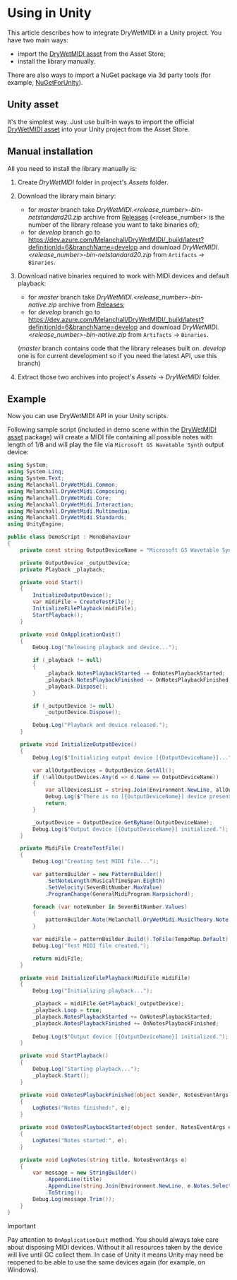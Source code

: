 ﻿---
uid: a_develop_unity
---

# Using in Unity

This article describes how to integrate DryWetMIDI in a Unity project. You have two main ways:

* import the [DryWetMIDI asset](https://assetstore.unity.com/packages/tools/audio/drywetmidi-222171) from the Asset Store;
* install the library manually.

There are also ways to import a NuGet package via 3d party tools (for example, [NuGetForUnity](https://github.com/GlitchEnzo/NuGetForUnity)).

## Unity asset

It's the simplest way. Just use built-in ways to import the official [DryWetMIDI asset](https://assetstore.unity.com/packages/tools/audio/drywetmidi-222171) into your Unity project from the Asset Store.

## Manual installation

All you need to install the library manually is:

1. Create _DryWetMIDI_ folder in project's _Assets_ folder.
2. Download the library main binary:
    * for _master_ branch take _DryWetMIDI.<release_number>-bin-netstandard20.zip_ archive from [Releases](https://github.com/melanchall/drywetmidi/releases) (<release_number> is the number of the library release you want to take binaries of);
    * for _develop_ branch go to https://dev.azure.com/Melanchall/DryWetMIDI/_build/latest?definitionId=6&branchName=develop and download _DryWetMIDI.<release_number>-bin-netstandard20.zip_ from `Artifacts` → `Binaries`.
3. Download native binaries required to work with MIDI devices and default playback:
    * for _master_ branch take _DryWetMIDI.<release_number>-bin-native.zip_ archive from [Releases](https://github.com/melanchall/drywetmidi/releases);
    * for _develop_ branch go to https://dev.azure.com/Melanchall/DryWetMIDI/_build/latest?definitionId=6&branchName=develop and download _DryWetMIDI.<release_number>-bin-native.zip_ from `Artifacts` → `Binaries`.

    (_master_ branch contains code that the library releases built on. _develop_ one is for current development so if you need the latest API, use this branch)
4. Extract those two archives into project's _Assets_ → _DryWetMIDI_ folder.

## Example

Now you can use DryWetMIDI API in your Unity scripts.

Following sample script (included in demo scene within the [DryWetMIDI asset](https://assetstore.unity.com/packages/tools/audio/drywetmidi-222171) package) will create a MIDI file containing all possible notes with length of 1/8 and will play the file via `Microsoft GS Wavetable Synth` output device:

```csharp
using System;
using System.Linq;
using System.Text;
using Melanchall.DryWetMidi.Common;
using Melanchall.DryWetMidi.Composing;
using Melanchall.DryWetMidi.Core;
using Melanchall.DryWetMidi.Interaction;
using Melanchall.DryWetMidi.Multimedia;
using Melanchall.DryWetMidi.Standards;
using UnityEngine;

public class DemoScript : MonoBehaviour
{
    private const string OutputDeviceName = "Microsoft GS Wavetable Synth";

    private OutputDevice _outputDevice;
    private Playback _playback;

    private void Start()
    {
        InitializeOutputDevice();
        var midiFile = CreateTestFile();
        InitializeFilePlayback(midiFile);
        StartPlayback();
    }

    private void OnApplicationQuit()
    {
        Debug.Log("Releasing playback and device...");

        if (_playback != null)
        {
            _playback.NotesPlaybackStarted -= OnNotesPlaybackStarted;
            _playback.NotesPlaybackFinished -= OnNotesPlaybackFinished;
            _playback.Dispose();
        }

        if (_outputDevice != null)
            _outputDevice.Dispose();

        Debug.Log("Playback and device released.");
    }

    private void InitializeOutputDevice()
    {
        Debug.Log($"Initializing output device [{OutputDeviceName}]...");

        var allOutputDevices = OutputDevice.GetAll();
        if (!allOutputDevices.Any(d => d.Name == OutputDeviceName))
        {
            var allDevicesList = string.Join(Environment.NewLine, allOutputDevices.Select(d => $"  {d.Name}"));
            Debug.Log($"There is no [{OutputDeviceName}] device presented in the system. Here the list of all device:{Environment.NewLine}{allDevicesList}");
            return;
        }

        _outputDevice = OutputDevice.GetByName(OutputDeviceName);
        Debug.Log($"Output device [{OutputDeviceName}] initialized.");
    }

    private MidiFile CreateTestFile()
    {
        Debug.Log("Creating test MIDI file...");

        var patternBuilder = new PatternBuilder()
            .SetNoteLength(MusicalTimeSpan.Eighth)
            .SetVelocity(SevenBitNumber.MaxValue)
            .ProgramChange(GeneralMidiProgram.Harpsichord);

        foreach (var noteNumber in SevenBitNumber.Values)
        {
            patternBuilder.Note(Melanchall.DryWetMidi.MusicTheory.Note.Get(noteNumber));
        }

        var midiFile = patternBuilder.Build().ToFile(TempoMap.Default);
        Debug.Log("Test MIDI file created.");

        return midiFile;
    }

    private void InitializeFilePlayback(MidiFile midiFile)
    {
        Debug.Log("Initializing playback...");

        _playback = midiFile.GetPlayback(_outputDevice);
        _playback.Loop = true;
        _playback.NotesPlaybackStarted += OnNotesPlaybackStarted;
        _playback.NotesPlaybackFinished += OnNotesPlaybackFinished;
       
        Debug.Log($"Output device [{OutputDeviceName}] initialized.");
    }

    private void StartPlayback()
    {
        Debug.Log("Starting playback...");
        _playback.Start();
    }

    private void OnNotesPlaybackFinished(object sender, NotesEventArgs e)
    {
        LogNotes("Notes finished:", e);
    }

    private void OnNotesPlaybackStarted(object sender, NotesEventArgs e)
    {
        LogNotes("Notes started:", e);
    }

    private void LogNotes(string title, NotesEventArgs e)
    {
        var message = new StringBuilder()
            .AppendLine(title)
            .AppendLine(string.Join(Environment.NewLine, e.Notes.Select(n => $"  {n}")))
            .ToString();
        Debug.Log(message.Trim());
    }
}
```

> [!IMPORTANT]
> Pay attention to `OnApplicationQuit` method. You should always take care about disposing MIDI devices. Without it all resources taken by the device will live until GC collect them. In case of Unity it means Unity may need be reopened to be able to use the same devices again (for example, on Windows).